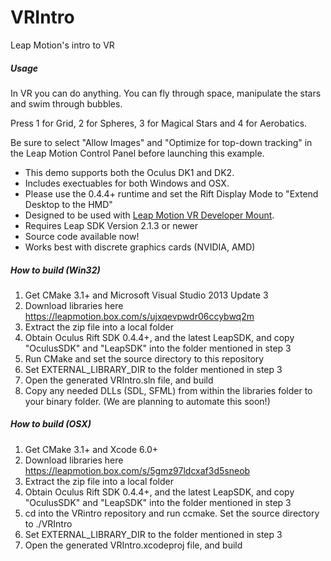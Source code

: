 VRIntro
=======

Leap Motion's intro to VR

##### Usage

In VR you can do anything.  You can fly through space, manipulate the stars and swim through bubbles.

Press 1 for Grid, 2 for Spheres, 3 for Magical Stars and 4 for Aerobatics.

Be sure to select "Allow Images" and "Optimize for top-down tracking" in the Leap Motion Control Panel before launching this example.

* This demo supports both the Oculus DK1 and DK2.
* Includes exectuables for both Windows and OSX.
* Please use the 0.4.4+ runtime and set the Rift Display Mode to "Extend Desktop to the HMD"
* Designed to be used with [Leap Motion VR Developer Mount](https://developer.leapmotion.com/vr).
* Requires Leap SDK Version 2.1.3 or newer
* Source code available now!
* Works best with discrete graphics cards (NVIDIA, AMD)

##### How to build (Win32)

1. Get CMake 3.1+ and Microsoft Visual Studio 2013 Update 3
2. Download libraries here https://leapmotion.box.com/s/ujxqevpwdr06ccybwq2m
3. Extract the zip file into a local folder
4. Obtain Oculus Rift SDK 0.4.4+, and the latest LeapSDK, and copy "OculusSDK" and "LeapSDK" into the folder mentioned in step 3
5. Run CMake and set the source directory to this repository
6. Set EXTERNAL_LIBRARY_DIR to the folder mentioned in step 3
7. Open the generated VRIntro.sln file, and build
8. Copy any needed DLLs (SDL, SFML) from within the libraries folder to your binary folder. (We are planning to automate this soon!)

##### How to build (OSX)

1. Get CMake 3.1+ and Xcode 6.0+
2. Download libraries here https://leapmotion.box.com/s/5gmz97ldcxaf3d5sneob
3. Extract the zip file into a local folder
4. Obtain Oculus Rift SDK 0.4.4+, and the latest LeapSDK, and copy "OculusSDK" and "LeapSDK" into the folder mentioned in step 3
5. cd into the VRintro repository and run ccmake. Set the source directory to ./VRIntro
6. Set EXTERNAL_LIBRARY_DIR to the folder mentioned in step 3
7. Open the generated VRIntro.xcodeproj file, and build
